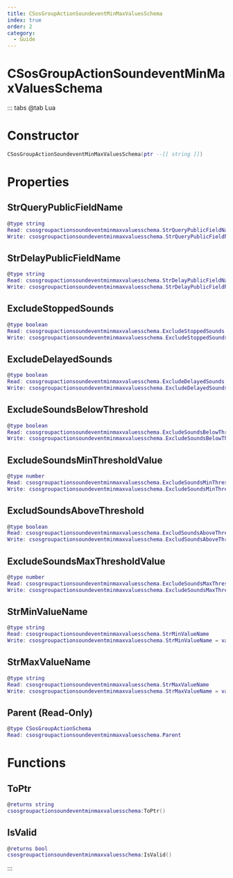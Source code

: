 ```yaml
---
title: CSosGroupActionSoundeventMinMaxValuesSchema
index: true
order: 2
category:
  - Guide
---
```


# CSosGroupActionSoundeventMinMaxValuesSchema

::: tabs
@tab Lua
# Constructor
```lua
CSosGroupActionSoundeventMinMaxValuesSchema(ptr --[[ string ]])
```
# Properties
## StrQueryPublicFieldName 
```lua
@type string
Read: csosgroupactionsoundeventminmaxvaluesschema.StrQueryPublicFieldName
Write: csosgroupactionsoundeventminmaxvaluesschema.StrQueryPublicFieldName = value
```
## StrDelayPublicFieldName 
```lua
@type string
Read: csosgroupactionsoundeventminmaxvaluesschema.StrDelayPublicFieldName
Write: csosgroupactionsoundeventminmaxvaluesschema.StrDelayPublicFieldName = value
```
## ExcludeStoppedSounds 
```lua
@type boolean
Read: csosgroupactionsoundeventminmaxvaluesschema.ExcludeStoppedSounds
Write: csosgroupactionsoundeventminmaxvaluesschema.ExcludeStoppedSounds = value
```
## ExcludeDelayedSounds 
```lua
@type boolean
Read: csosgroupactionsoundeventminmaxvaluesschema.ExcludeDelayedSounds
Write: csosgroupactionsoundeventminmaxvaluesschema.ExcludeDelayedSounds = value
```
## ExcludeSoundsBelowThreshold 
```lua
@type boolean
Read: csosgroupactionsoundeventminmaxvaluesschema.ExcludeSoundsBelowThreshold
Write: csosgroupactionsoundeventminmaxvaluesschema.ExcludeSoundsBelowThreshold = value
```
## ExcludeSoundsMinThresholdValue 
```lua
@type number
Read: csosgroupactionsoundeventminmaxvaluesschema.ExcludeSoundsMinThresholdValue
Write: csosgroupactionsoundeventminmaxvaluesschema.ExcludeSoundsMinThresholdValue = value
```
## ExcludSoundsAboveThreshold 
```lua
@type boolean
Read: csosgroupactionsoundeventminmaxvaluesschema.ExcludSoundsAboveThreshold
Write: csosgroupactionsoundeventminmaxvaluesschema.ExcludSoundsAboveThreshold = value
```
## ExcludeSoundsMaxThresholdValue 
```lua
@type number
Read: csosgroupactionsoundeventminmaxvaluesschema.ExcludeSoundsMaxThresholdValue
Write: csosgroupactionsoundeventminmaxvaluesschema.ExcludeSoundsMaxThresholdValue = value
```
## StrMinValueName 
```lua
@type string
Read: csosgroupactionsoundeventminmaxvaluesschema.StrMinValueName
Write: csosgroupactionsoundeventminmaxvaluesschema.StrMinValueName = value
```
## StrMaxValueName 
```lua
@type string
Read: csosgroupactionsoundeventminmaxvaluesschema.StrMaxValueName
Write: csosgroupactionsoundeventminmaxvaluesschema.StrMaxValueName = value
```
## Parent (Read-Only)
```lua
@type CSosGroupActionSchema
Read: csosgroupactionsoundeventminmaxvaluesschema.Parent
```
# Functions
## ToPtr
```lua
@returns string
csosgroupactionsoundeventminmaxvaluesschema:ToPtr()
```
## IsValid
```lua
@returns bool
csosgroupactionsoundeventminmaxvaluesschema:IsValid()
```

:::